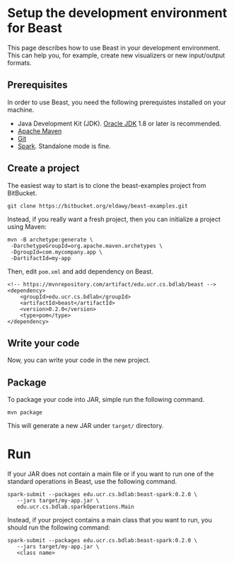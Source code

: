 # Setup the development environment for Beast

This page describes how to use Beast in your development environment.
This can help you, for example, create new visualizers or new input/output formats.

## Prerequisites

In order to use Beast, you need the following prerequistes installed on your machine.

* Java Development Kit (JDK). [Oracle JDK](https://www.oracle.com/technetwork/java/javase/downloads/index.html) 1.8 or later is recommended.
* [Apache Maven](https://maven.apache.org/)
* [Git](https://git-scm.com/)
* [Spark](https://spark.apache.org). Standalone mode is fine.

## Create a project

The easiest way to start is to clone the beast-examples project from BitBucket.

    git clone https://bitbucket.org/eldawy/beast-examples.git

Instead, if you really want a fresh project, then you can initialize a project using Maven:

    mvn -B archetype:generate \
     -DarchetypeGroupId=org.apache.maven.archetypes \
     -DgroupId=com.mycompany.app \
     -DartifactId=my-app

Then, edit `pom.xml` and add dependency on Beast.

    <!-- https://mvnrepository.com/artifact/edu.ucr.cs.bdlab/beast -->
    <dependency>
        <groupId>edu.ucr.cs.bdlab</groupId>
        <artifactId>beast</artifactId>
        <version>0.2.0</version>
        <type>pom</type>
    </dependency>

## Write your code

Now, you can write your code in the new project.

## Package

To package your code into JAR, simple run the following command.

    mvn package

This will generate a new JAR under `target/` directory.

# Run

If your JAR does not contain a main file or if you want to run one of the standard
operations in Beast, use the following command.

    spark-submit --packages edu.ucr.cs.bdlab:beast-spark:0.2.0 \
       --jars target/my-app.jar \
       edu.ucr.cs.bdlab.sparkOperations.Main

Instead, if your project contains a main class that you want to run, you should run the following command:

    spark-submit --packages edu.ucr.cs.bdlab:beast-spark:0.2.0 \
       --jars target/my-app.jar \
       <class name>
